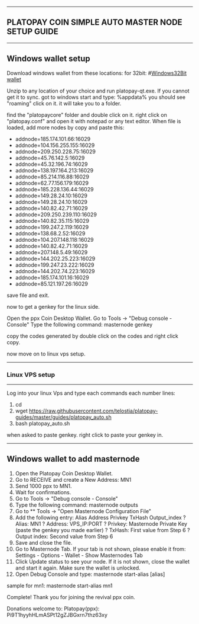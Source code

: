 ----------------------------------------------------
PLATOPAY COIN SIMPLE AUTO MASTER NODE SETUP GUIDE 
----------------------------------------------------

-----------------------------
Windows wallet setup
-----------------------------

Download windows wallet from these locations:
for 32bit: 
#[Windows32Bit wallet](https://github.com/telostia/Platopay-guides/raw/master/wallet/windows/wallet.zip)

Unzip to any location of your choice and run platopay-qt.exe. If you cannot get it to sync. got to windows start and type:
%appdata% 
you should see "roaming" click on it. it will take you to a folder.

find the "platopaycore" folder and double click on it.
right click on "platopay.conf" and open it with notepad or any text editor.
When file is loaded, add more nodes by copy and paste this:

* addnode=185.174.101.66:16029
* addnode=104.156.255.155:16029
* addnode=209.250.228.75:16029
* addnode=45.76.142.5:16029
* addnode=45.32.196.74:16029
* addnode=138.197.164.213:16029
* addnode=85.214.116.88:16029
* addnode=62.77.156.179:16029
* addnode=185.228.136.44:16029
* addnode=149.28.24.10:16029
* addnode=149.28.24.10:16029
* addnode=140.82.42.71:16029
* addnode=209.250.239.110:16029
* addnode=140.82.35.115:16029
* addnode=199.247.2.119:16029
* addnode=138.68.2.52:16029
* addnode=104.207.148.118:16029
* addnode=140.82.42.71:16029
* addnode=207.148.5.49:16029
* addnode=144.202.25.223:16029
* addnode=199.247.23.222:16029
* addnode=144.202.74.223:16029
* addnode=185.174.101.16:16029
* addnode=85.121.197.26:16029

save file and exit.

now to get a genkey for the linux side.

Open the ppx Coin Desktop Wallet. 
Go to Tools -> "Debug console - Console" 
Type the following command: masternode genkey

copy the codes generated by double click on the codes and right click copy.

now move on to linux vps setup.

-----------------------
### Linux VPS setup
----------------------
Log into your linux Vps and type each commands each number lines:

1. cd
2. wget https://raw.githubusercontent.com/telostia/platopay-guides/master/guides/platopay_auto.sh
3. bash platopay_auto.sh 

when asked to paste genkey. right click to paste your genkey in.



---------------------------------
Windows wallet to add masternode 
---------------------------------

1.   Open the Platopay Coin Desktop Wallet. 
2.   Go to RECEIVE and create a New Address: MN1 
3.   Send 1000 ppx to MN1. 
4.   Wait for confirmations. 
5.   Go to Tools -> "Debug console - Console" 
6.   Type the following command: masternode outputs 
7.   Go to ** Tools -> "Open Masternode Configuration File" 
8.   Add the following entry: 
Alias Address Privkey TxHash Output_index 
?  Alias: MN1 
?  Address: VPS_IP:PORT 
?  Privkey: Masternode Private Key (paste the genkey you made earlier)
?  TxHash: First value from Step 6 
?  Output index: Second value from Step 6 
9.   Save and close the file. 
10.   Go to Masternode Tab. If your tab is not shown, please enable it 
from: Settings - Options - Wallet - Show Masternodes Tab 
11.   Click Update status to see your node. If it is not shown, close the wallet and 
start it again. Make sure the wallet is unlocked. 
12.   Open Debug Console and type: 
masternode start-alias [alias] 

sample for mn1:
masternode start-alias mn1

Complete! Thank you for joining the revival ppx coin.

Donations welcome to:
Platopay(ppx): Pi9T1hyyhHLmASPt12gZJBGxrn7thz63xy

 
